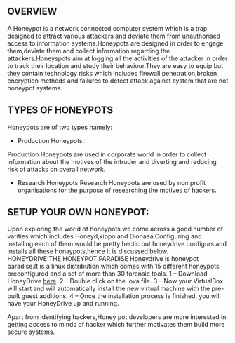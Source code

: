 ## OVERVIEW

A Honeypot is a network connected computer system which is a trap designed to attract various attackers and deviate them from unauthorised access to information systems.Honeypots are designed in order to engage them,deviate them and collect information regarding the attackers.Honeyspots aim at logging all the activities of the attacker in order to track their location and study their behaviour.They are easy to equip but they contain technology risks which includes firewall penetration,broken encryption methods and failures to detect attack against system that are not honeypot systems.

## TYPES OF HONEYPOTS

Honeypots are of two types namely:

- Production Honeypots:

Production Honeypots are used in corporate world in order to collect information about the motives of the intruder and diverting and reducing risk of attacks on overall network.<br>

- Research Honeypots
Research Honeypots are used by non profit organisations for the purpose of researching the motives of hackers.

## SETUP YOUR OWN HONEYPOT:
Upon exploring the world of honeypots we come across a good number of varities which includes Honeyd,kippo and Dionaea.Configuring and installing each of them would be pretty hectic but honeydrive configurs and installs all these honaypots,hence it is discussed below.<br>
HONEYDRIVE:THE HONEYPOT PARADISE
Honeydrive is honeypot paradise.It is a linux distribution which comes with 15 different honeypots preconfigured and a set of more than 30 forensic tools.
1 – Download HoneyDrive [here](https://sourceforge.net/projects/honeydrive/).
2 – Double click on the .ova file.
3 – Now your VirtualBox will start and will automatically install the new virtual machine with the pre-built guest additions.
4 – Once the installation process is finished, you will have your HoneyDrive up and running.

Apart from identifying hackers,Honey pot developers are more interested in getting access to minds of hacker which further motivates them build more secure systems.
